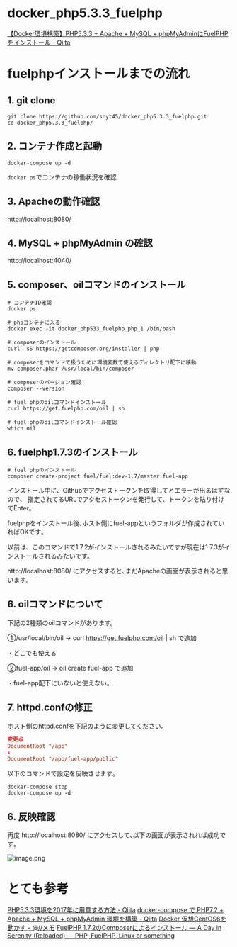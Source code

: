 # docker_php5.3.3_fuelphp
[【Docker環境構築】PHP5\.3\.3 \+ Apache \+ MySQL \+ phpMyAdminにFuelPHPをインストール \- Qiita](https://qiita.com/snyt45/items/b54ce2ac5be2a474d9b6)

# fuelphpインストールまでの流れ
## 1. git clone
```
git clone https://github.com/snyt45/docker_php5.3.3_fuelphp.git
cd docker_php5.3.3_fuelphp/
```

## 2. コンテナ作成と起動
```
docker-compose up -d
```
`docker ps`でコンテナの稼働状況を確認

## 3. Apacheの動作確認
http://localhost:8080/

## 4. MySQL + phpMyAdmin の確認
http://localhost:4040/

## 5. composer、oilコマンドのインストール
```
# コンテナID確認
docker ps

# phpコンテナに入る
docker exec -it docker_php533_fuelphp_php_1 /bin/bash

# composerのインストール
curl -sS https://getcomposer.org/installer | php

# composerをコマンドで扱うために環境変数で使えるディレクトリ配下に移動
mv composer.phar /usr/local/bin/composer

# composerのバージョン確認
composer --version

# fuel phpのoilコマンドインストール
curl https://get.fuelphp.com/oil | sh

# fuel phpのoilコマンドインストール確認
which oil
```

## 6. fuelphp1.7.3のインストール

```
# fuel phpのインストール
composer create-project fuel/fuel:dev-1.7/master fuel-app
```

インストール中に、Githubでアクセストークンを取得してとエラーが出るはずなので、
指定されてるURLでアクセストークンを発行して、トークンを貼り付けてEnter。

fuelphpをインストール後､ホスト側にfuel-appというフォルダが作成されていればOKです｡

以前は、このコマンドで1.7.2がインストールされるみたいですが現在は1.7.3がインストールされるみたいです。

http://localhost:8080/ にアクセスすると､まだApacheの画面が表示されると思います｡


## 6. oilコマンドについて
下記の2種類のoilコマンドがあります。

①/usr/local/bin/oil
→ curl https://get.fuelphp.com/oil | sh で追加

・どこでも使える

②fuel-app/oil
→ oil create fuel-app で追加

・fuel-app配下にいないと使えない。

## 7. httpd.confの修正

ホスト側のhttpd.confを下記のように変更してください｡

```httpd.conf
変更点
DocumentRoot "/app"
↓
DocumentRoot "/app/fuel-app/public"
```

以下のコマンドで設定を反映させます｡

```
docker-compose stop
docker-compose up -d
```


## 6. 反映確認
再度 http://localhost:8080/ にアクセスして､以下の画面が表示されれば成功です｡

![image.png](https://qiita-image-store.s3.ap-northeast-1.amazonaws.com/0/163887/584f6e04-8a32-98bf-f696-cad1160af4c6.png)


# とても参考
[PHP5\.3\.3環境を2017年に用意する方法 \- Qiita](https://qiita.com/suin/items/b13df0febf02a61cb5c5)
[docker\-compose で PHP7\.2 \+ Apache \+ MySQL \+ phpMyAdmin 環境を構築 \- Qiita](https://qiita.com/naente_dev/items/d259ea84c172deeff7d8)
[Docker 仮想CentOS6を動かす \- @//メモ](https://hondou.homedns.org/pukiwiki/index.php?Docker%20%B2%BE%C1%DBCentOS6%A4%F2%C6%B0%A4%AB%A4%B9)
[FuelPHP 1\.7\.2のComposerによるインストール — A Day in Serenity \(Reloaded\) — PHP, FuelPHP, Linux or something](http://blog.a-way-out.net/blog/2014/07/14/fuelphp-1-7-2-composer-installation/)
